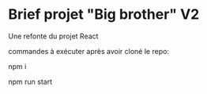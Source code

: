 Brief projet "Big brother" V2
=

Une refonte du projet React

commandes à exécuter après avoir cloné le repo:

npm i 

npm run start